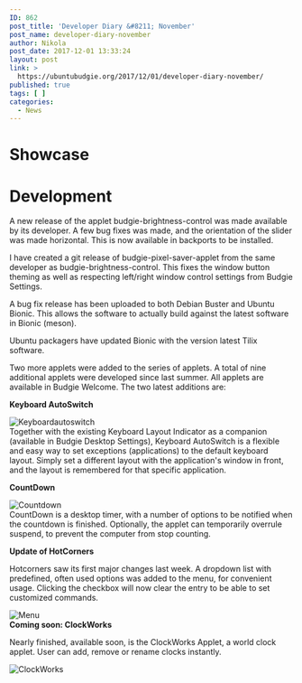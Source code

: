 ```yaml
---
ID: 862
post_title: 'Developer Diary &#8211; November'
post_name: developer-diary-november
author: Nikola
post_date: 2017-12-01 13:33:24
layout: post
link: >
  https://ubuntubudgie.org/2017/12/01/developer-diary-november/
published: true
tags: [ ]
categories:
  - News
---
```

<h1 id="showcase">Showcase</h1>
<h1 id="development">Development</h1>
A new release of the applet budgie-brightness-control was made available by its developer. A few bug fixes was made, and the orientation of the slider was made horizontal. This is now available in backports to be installed.

I have created a git release of budgie-pixel-saver-applet from the same developer as budgie-brightness-control. This fixes the window button theming as well as respecting left/right window control settings from Budgie Settings.

A bug fix release has been uploaded to both Debian Buster and Ubuntu Bionic. This allows the software to actually build against the latest software in Bionic (meson).

Ubuntu packagers have updated Bionic with the version latest Tilix software.

Two more applets were added to the series of applets. A total of nine additional applets were developed since last summer. All applets are available in Budgie Welcome. The two latest additions are:

<strong>Keyboard AutoSwitch</strong>
<div class="uk-overlay uk-overlay-hover uk-visible-hover">

<img src="https://ubuntubudgie.org/wp-content/uploads/2017/12/keyboardautoswitch.png" alt="Keyboardautoswitch" />
<div class="uk-overlay-panel uk-overlay-background uk-overlay-fade"></div>
</div>
Together with the existing Keyboard Layout Indicator as a companion (available in Budgie Desktop Settings), Keyboard AutoSwitch is a flexible and easy way to set exceptions (applications) to the default keyboard layout. Simply set a different layout with the application's window in front, and the layout is remembered for that specific application.

<strong>CountDown</strong>
<div class="uk-overlay uk-overlay-hover uk-visible-hover">

<img src="https://ubuntubudgie.org/wp-content/uploads/2017/12/countdown.png" alt="Countdown" />
<div class="uk-overlay-panel uk-overlay-background uk-overlay-fade"></div>
</div>
CountDown is a desktop timer, with a number of options to be notified when the countdown is finished. Optionally, the applet can temporarily overrule suspend, to prevent the computer from stop counting.

<strong>Update of HotCorners</strong>

Hotcorners saw its first major changes last week. A dropdown list with predefined, often used options was added to the menu, for convenient usage. Clicking the checkbox will now clear the entry to be able to set customized commands.
<div class="uk-overlay uk-overlay-hover uk-visible-hover">

<img src="https://ubuntubudgie.org/wp-content/uploads/2017/12/menu.png" alt="Menu" />
<div class="uk-overlay-panel uk-overlay-background uk-overlay-fade"></div>
</div>
<strong>Coming soon: ClockWorks</strong>

Nearly finished, available soon, is the ClockWorks Applet, a world clock applet. User can add, remove or rename clocks instantly.
<div class="uk-overlay uk-overlay-hover uk-visible-hover">

<img src="https://ubuntubudgie.org/wp-content/uploads/2017/12/ClockWorks.png" alt="ClockWorks" />
<div class="uk-overlay-panel uk-overlay-background uk-overlay-fade"></div>
</div>